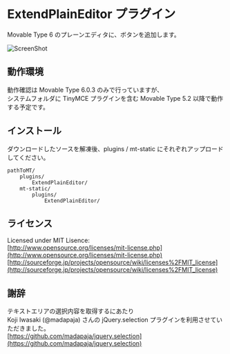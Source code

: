 # ExtendPlainEditor プラグイン

Movable Type 6 のプレーンエディタに、ボタンを追加します。  

![ScreenShot](https://raw.github.com/dreamseeker/mt-plugin-ExtendPlainEditor/master/screenshot.png)

## 動作環境

動作確認は Movable Type 6.0.3 のみで行っていますが、  
システムフォルダに TinyMCE プラグインを含む Movable Type 5.2 以降で動作する予定です。

## インストール

ダウンロードしたソースを解凍後、plugins / mt-static にそれぞれアップロードしてください。

```
pathToMT/
	plugins/
		ExtendPlainEditor/
	mt-static/
		plugins/
			ExtendPlainEditor/
```

## ライセンス

Licensed under MIT Lisence:  
[http://www.opensource.org/licenses/mit-license.php](http://www.opensource.org/licenses/mit-license.php)  
[http://sourceforge.jp/projects/opensource/wiki/licenses%2FMIT_license](http://sourceforge.jp/projects/opensource/wiki/licenses%2FMIT_license)

## 謝辞

テキストエリアの選択内容を取得するにあたり  
Koji Iwasaki (@madapaja) さんの jQuery.selection プラグインを利用させていただきました。  
[https://github.com/madapaja/jquery.selection](https://github.com/madapaja/jquery.selection)
